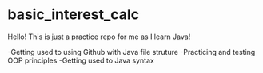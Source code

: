 # basic_interest_calc


Hello! This is just a practice repo for me as I learn Java!

-Getting used to using Github with Java file struture
-Practicing and testing OOP principles
-Getting used to Java syntax